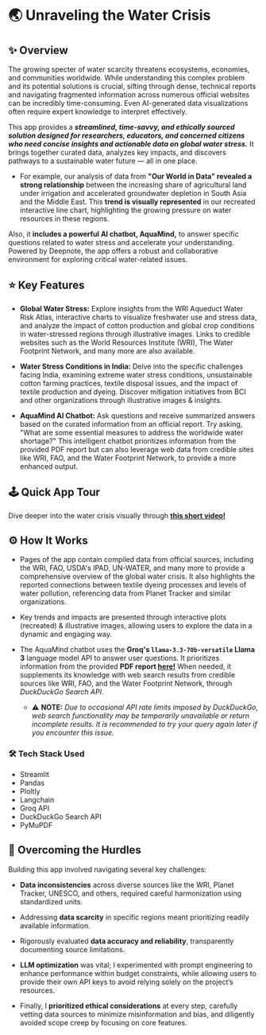 # 🌏 Unraveling the Water Crisis

## ✨ Overview

The growing specter of water scarcity threatens ecosystems, economies, and communities worldwide. While understanding this complex problem and its potential solutions is crucial, sifting through dense, technical reports and navigating fragmented information across numerous official websites can be incredibly time-consuming. Even AI-generated data visualizations often require expert knowledge to interpret effectively.

This app provides a ***streamlined, time-savvy, and ethically sourced solution designed for researchers, educators, and concerned citizens who need concise insights and actionable data on global water stress.*** It brings together curated data, analyzes key impacts, and discovers pathways to a sustainable water future — all in one place.
 - For example, our analysis of data from **"Our World in Data" revealed a strong relationship** between the increasing share of agricultural land under irrigation and accelerated groundwater depletion in South Asia and the Middle East. This **trend is visually represented** in our recreated interactive line chart, highlighting the growing pressure on water resources in these regions.

Also, it **includes a powerful AI chatbot, AquaMind,** to answer specific questions related to water stress and accelerate your understanding. Powered by Deepnote, the app offers a robust and collaborative environment for exploring critical water-related issues.


## ⭐ Key Features

- **Global Water Stress:** Explore insights from the WRI Aqueduct Water Risk Atlas, interactive charts to visualize freshwater use and stress data, and analyze the impact of cotton production and global crop conditions in water-stressed regions through illustrative images. Links to credible websites such as the World Resources Institute (WRI), The Water Footprint Network, and many more are also available.

- **Water Stress Conditions in India:** Delve into the specific challenges facing India, examining extreme water stress conditions, unsustainable cotton farming practices, textile disposal issues, and the impact of textile production and dyeing. Discover mitigation initiatives from BCI and other organizations through illustrative images & insights.

- **AquaMind AI Chatbot:** Ask questions and receive summarized answers based on the curated information from an official report. Try asking, "What are some essential measures to address the worldwide water shortage?" This intelligent chatbot prioritizes information from the provided PDF report but can also leverage web data from credible sites like WRI, FAO, and the Water Footprint Network, to provide a more enhanced output.


## 🕹 Quick App Tour

Dive deeper into the water crisis visually through **[this short video!](https://www.canva.com/design/DAGgxHZigdE/Ze6wFXvShKXfdAqlnuPo2A/watch?utm_content=DAGgxHZigdE&utm_campaign=designshare&utm_medium=link2&utm_source=uniquelinks&utlId=h079c0d71bd)**


## ⚙ How It Works

- Pages of the app contain compiled data from official sources, including the WRI, FAO, USDA's IPAD, UN-WATER, and many more to provide a comprehensive overview of the global water crisis. It also highlights the reported connections between textile dyeing processes and levels of water pollution, referencing data from Planet Tracker and similar organizations.

- Key trends and impacts are presented through interactive plots (recreated) & illustrative images, allowing users to explore the data in a dynamic and engaging way.

- The AquaMind chatbot uses the **Groq's `llama-3.3-70b-versatile` Llama 3** language model API to answer user questions. It prioritizes information from the provided **PDF report [here!](https://pmc.ncbi.nlm.nih.gov/articles/PMC10300917/pdf/membranes-13-00612.pdf)** When needed, it supplements its knowledge with web search results from credible sources like WRI, FAO, and the Water Footprint Network, through *DuckDuckGo Search API*.
    - ⚠ **NOTE:** *Due to occasional API rate limits imposed by DuckDuckGo, web search functionality may be temporarily unavailable or return incomplete results. It is recommended to try your query again later if you encounter this issue.*

### 🛠 Tech Stack Used
- Streamlit
- Pandas
- Ploltly
- Langchain
- Groq API
- DuckDuckGo Search API
- PyMuPDF


## 💪 Overcoming the Hurdles

Building this app involved navigating several key challenges:

- **Data inconsistencies** across diverse sources like the WRI, Planet Tracker, UNESCO, and others, required careful harmonization using standardized units.

- Addressing **data scarcity** in specific regions meant prioritizing readily available information.

- Rigorously evaluated **data accuracy and reliability**, transparently documenting source limitations.

-  **LLM optimization** was vital; I experimented with prompt engineering to enhance performance within budget constraints, while allowing users to provide their own API keys to avoid relying solely on the project’s resources.

- Finally, I **prioritized ethical considerations** at every step, carefully vetting data sources to minimize misinformation and bias, and diligently avoided scope creep by focusing on core features.
